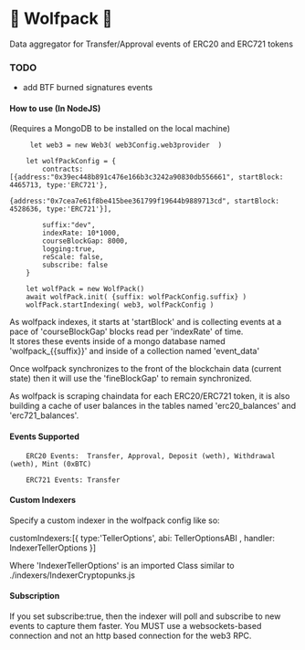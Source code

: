# 🦊 Wolfpack 🦊
Data aggregator for Transfer/Approval events of ERC20 and ERC721 tokens 



### TODO 

- add BTF burned signatures events 




#### How to use (In NodeJS) 
(Requires a MongoDB to be installed on the local machine) 

         let web3 = new Web3( web3Config.web3provider  )

        let wolfPackConfig = {
            contracts:[{address:"0x39ec448b891c476e166b3c3242a90830db556661", startBlock: 4465713, type:'ERC721'},
                            {address:"0x7cea7e61f8be415bee361799f19644b9889713cd", startBlock: 4528636, type:'ERC721'}],
             
            suffix:"dev",
            indexRate: 10*1000,
            courseBlockGap: 8000,
            logging:true,
            reScale: false,
            subscribe: false
        }

        let wolfPack = new WolfPack()
        await wolfPack.init( {suffix: wolfPackConfig.suffix} )
        wolfPack.startIndexing( web3, wolfPackConfig )  


        
        
        
        
 As wolfpack indexes, it starts at 'startBlock' and is collecting events at a pace of 'courseBlockGap' blocks read per 'indexRate' of time.  
 It stores these events inside of a mongo database named 'wolfpack_{{suffix}}' and inside of a collection named 'event_data'
 
 Once wolfpack synchronizes to the front of the blockchain data (current state) then it will use the 'fineBlockGap' to remain synchronized.  
 
 As wolfpack is scraping chaindata for each ERC20/ERC721 token, it is also building a cache of user balances in the tables named 'erc20_balances' and 'erc721_balances'. 
 
 #### Events Supported
 
        ERC20 Events:  Transfer, Approval, Deposit (weth), Withdrawal (weth), Mint (0xBTC)
 
        ERC721 Events: Transfer


#### Custom Indexers

Specify a custom indexer in the wolfpack config like so:

customIndexers:[{ type:'TellerOptions', abi: TellerOptionsABI ,  handler: IndexerTellerOptions  }]


Where 'IndexerTellerOptions' is an imported Class similar to ./indexers/IndexerCryptopunks.js


#### Subscription

If you set subscribe:true, then the indexer will poll and subscribe to new events to capture them faster.  You MUST use a websockets-based connection and not an http based connection for the web3 RPC.  